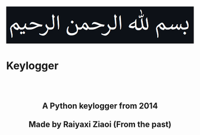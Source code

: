 <img src="https://raw.githubusercontent.com/Raiyaxi-Ziaoi/Resources/main/bismillah.png?token=GHSAT0AAAAAABXCMKG533RUMQ4V6F5TPBJWYYH3CRQ
"></img>

# Keylogger

<div align="center"><h2><br/><br/>
    A Python keylogger from 2014<br/><br/>Made by Raiyaxi Ziaoi (From the past)
</h2></div>
<br>
